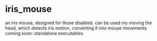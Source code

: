 # iris_mouse
an iris mouse, designed for those disabled. can be used my moving the head, which detects iris motion, converting it into mouse movements coming soon: standalone executables
